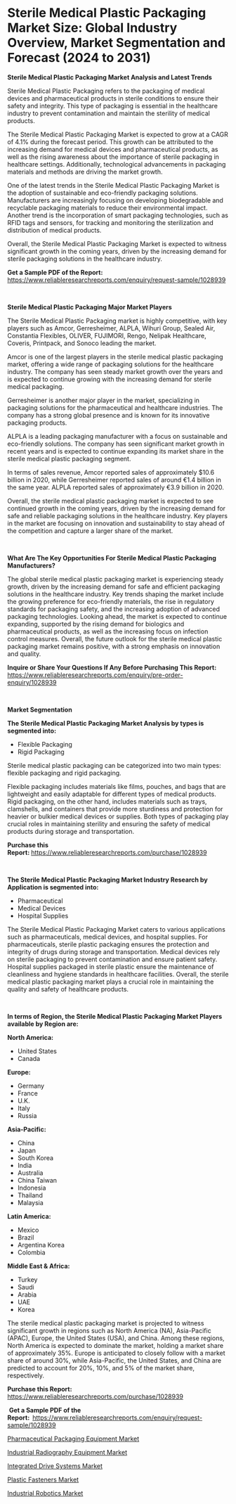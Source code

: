 <p><h1>Sterile Medical Plastic Packaging Market Size: Global Industry Overview, Market Segmentation and Forecast (2024 to 2031)</h1></p><p><strong>Sterile Medical Plastic Packaging Market Analysis and Latest Trends</strong></p>
<p><p>Sterile Medical Plastic Packaging refers to the packaging of medical devices and pharmaceutical products in sterile conditions to ensure their safety and integrity. This type of packaging is essential in the healthcare industry to prevent contamination and maintain the sterility of medical products.</p><p>The Sterile Medical Plastic Packaging Market is expected to grow at a CAGR of 4.1% during the forecast period. This growth can be attributed to the increasing demand for medical devices and pharmaceutical products, as well as the rising awareness about the importance of sterile packaging in healthcare settings. Additionally, technological advancements in packaging materials and methods are driving the market growth.</p><p>One of the latest trends in the Sterile Medical Plastic Packaging Market is the adoption of sustainable and eco-friendly packaging solutions. Manufacturers are increasingly focusing on developing biodegradable and recyclable packaging materials to reduce their environmental impact. Another trend is the incorporation of smart packaging technologies, such as RFID tags and sensors, for tracking and monitoring the sterilization and distribution of medical products.</p><p>Overall, the Sterile Medical Plastic Packaging Market is expected to witness significant growth in the coming years, driven by the increasing demand for sterile packaging solutions in the healthcare industry.</p></p>
<p><strong>Get a Sample PDF of the Report:&nbsp;</strong> <a href="https://www.reliableresearchreports.com/enquiry/request-sample/1028939">https://www.reliableresearchreports.com/enquiry/request-sample/1028939</a></p>
<p>&nbsp;</p>
<p><strong>Sterile Medical Plastic Packaging Major Market Players</strong></p>
<p><p>The Sterile Medical Plastic Packaging market is highly competitive, with key players such as Amcor, Gerresheimer, ALPLA, Wihuri Group, Sealed Air, Constantia Flexibles, OLIVER, FUJIMORI, Rengo, Nelipak Healthcare, Coveris, Printpack, and Sonoco leading the market.</p><p>Amcor is one of the largest players in the sterile medical plastic packaging market, offering a wide range of packaging solutions for the healthcare industry. The company has seen steady market growth over the years and is expected to continue growing with the increasing demand for sterile medical packaging.</p><p>Gerresheimer is another major player in the market, specializing in packaging solutions for the pharmaceutical and healthcare industries. The company has a strong global presence and is known for its innovative packaging products.</p><p>ALPLA is a leading packaging manufacturer with a focus on sustainable and eco-friendly solutions. The company has seen significant market growth in recent years and is expected to continue expanding its market share in the sterile medical plastic packaging segment.</p><p>In terms of sales revenue, Amcor reported sales of approximately $10.6 billion in 2020, while Gerresheimer reported sales of around €1.4 billion in the same year. ALPLA reported sales of approximately €3.9 billion in 2020.</p><p>Overall, the sterile medical plastic packaging market is expected to see continued growth in the coming years, driven by the increasing demand for safe and reliable packaging solutions in the healthcare industry. Key players in the market are focusing on innovation and sustainability to stay ahead of the competition and capture a larger share of the market.</p></p>
<p>&nbsp;</p>
<p><strong>What Are The Key Opportunities For Sterile Medical Plastic Packaging Manufacturers?</strong></p>
<p><p>The global sterile medical plastic packaging market is experiencing steady growth, driven by the increasing demand for safe and efficient packaging solutions in the healthcare industry. Key trends shaping the market include the growing preference for eco-friendly materials, the rise in regulatory standards for packaging safety, and the increasing adoption of advanced packaging technologies. Looking ahead, the market is expected to continue expanding, supported by the rising demand for biologics and pharmaceutical products, as well as the increasing focus on infection control measures. Overall, the future outlook for the sterile medical plastic packaging market remains positive, with a strong emphasis on innovation and quality.</p></p>
<p><strong>Inquire or Share Your Questions If Any Before Purchasing This Report:</strong> <a href="https://www.reliableresearchreports.com/enquiry/pre-order-enquiry/1028939">https://www.reliableresearchreports.com/enquiry/pre-order-enquiry/1028939</a></p>
<p>&nbsp;</p>
<p><strong>Market Segmentation</strong></p>
<p><strong>The Sterile Medical Plastic Packaging Market Analysis by types is segmented into:</strong></p>
<p><ul><li>Flexible Packaging</li><li>Rigid Packaging</li></ul></p>
<p><p>Sterile medical plastic packaging can be categorized into two main types: flexible packaging and rigid packaging. </p><p>Flexible packaging includes materials like films, pouches, and bags that are lightweight and easily adaptable for different types of medical products. Rigid packaging, on the other hand, includes materials such as trays, clamshells, and containers that provide more sturdiness and protection for heavier or bulkier medical devices or supplies. Both types of packaging play crucial roles in maintaining sterility and ensuring the safety of medical products during storage and transportation.</p></p>
<p><strong>Purchase this Report:&nbsp;</strong><a href="https://www.reliableresearchreports.com/purchase/1028939">https://www.reliableresearchreports.com/purchase/1028939</a></p>
<p>&nbsp;</p>
<p><strong>The Sterile Medical Plastic Packaging Market Industry Research by Application is segmented into:</strong></p>
<p><ul><li>Pharmaceutical</li><li>Medical Devices</li><li>Hospital Supplies</li></ul></p>
<p><p>The Sterile Medical Plastic Packaging Market caters to various applications such as pharmaceuticals, medical devices, and hospital supplies. For pharmaceuticals, sterile plastic packaging ensures the protection and integrity of drugs during storage and transportation. Medical devices rely on sterile packaging to prevent contamination and ensure patient safety. Hospital supplies packaged in sterile plastic ensure the maintenance of cleanliness and hygiene standards in healthcare facilities. Overall, the sterile medical plastic packaging market plays a crucial role in maintaining the quality and safety of healthcare products.</p></p>
<p>&nbsp;</p>
<p><strong>In terms of Region, the Sterile Medical Plastic Packaging Market Players available by Region are:</strong></p>
<p>
    <p> <strong> North America: </strong>
        <ul>
            <li>United States</li>
            <li>Canada</li>
        </ul>
        </p> 
    <p> <strong> Europe: </strong>
        <ul>
            <li>Germany</li>
            <li>France</li>
            <li>U.K.</li>
            <li>Italy</li>
            <li>Russia</li>
        </ul>
        </p> 
    <p> <strong> Asia-Pacific: </strong>
        <ul>
            <li>China</li>
            <li>Japan</li>
            <li>South Korea</li>
            <li>India</li>
            <li>Australia</li>
            <li>China Taiwan</li>
            <li>Indonesia</li>
            <li>Thailand</li>
            <li>Malaysia</li>
        </ul>
        </p> 
    <p> <strong> Latin America: </strong>
        <ul>
            <li>Mexico</li>
            <li>Brazil</li>
            <li>Argentina Korea</li>
            <li>Colombia</li>
        </ul>
        </p> 
    <p> <strong> Middle East & Africa: </strong>
        <ul>
            <li>Turkey</li>
            <li>Saudi</li>
            <li>Arabia</li>
            <li>UAE</li>
            <li>Korea</li>
        </ul>
    </p>
    </p>
<p><p>The sterile medical plastic packaging market is projected to witness significant growth in regions such as North America (NA), Asia-Pacific (APAC), Europe, the United States (USA), and China. Among these regions, North America is expected to dominate the market, holding a market share of approximately 35%. Europe is anticipated to closely follow with a market share of around 30%, while Asia-Pacific, the United States, and China are predicted to account for 20%, 10%, and 5% of the market share, respectively.</p></p>
<p><strong>Purchase this Report: </strong><a href="https://www.reliableresearchreports.com/purchase/1028939">https://www.reliableresearchreports.com/purchase/1028939</a></p>
<p>&nbsp;<strong>Get a Sample PDF of the Report:&nbsp;&nbsp;</strong><a href="https://www.reliableresearchreports.com/enquiry/request-sample/1028939">https://www.reliableresearchreports.com/enquiry/request-sample/1028939</a></p>
<p><strong></strong></p>
<p><p><a href="https://medium.com/@petrajones35/pharmaceutical-packaging-equipment-market-trends-forecast-and-competitive-analysis-to-2031-6a22f6ce2d11">Pharmaceutical Packaging Equipment Market</a></p><p><a href="https://medium.com/@petrajones35/industrial-radiography-equipment-market-trends-forecast-and-competitive-analysis-to-2031-dbe66bb71a2b">Industrial Radiography Equipment Market</a></p><p><a href="https://medium.com/@petrajones35/integrated-drive-systems-market-insights-into-market-cagr-market-trends-and-growth-strategies-49d3610acc2e">Integrated Drive Systems Market</a></p><p><a href="https://medium.com/@petrajones35/plastic-fasteners-market-insight-market-trends-growth-forecasted-from-2024-to-2031-6e88353071bd">Plastic Fasteners Market</a></p><p><a href="https://medium.com/@petrajones35/industrial-robotics-market-share-evolution-and-market-growth-trends-2024-2031-6fd3d15e0ed0">Industrial Robotics Market</a></p></p>
